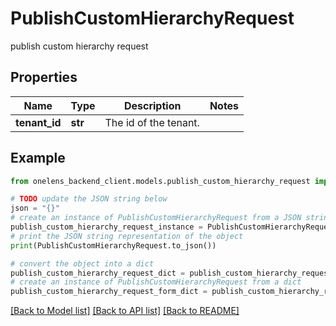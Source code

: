 # PublishCustomHierarchyRequest

publish custom hierarchy request

## Properties

Name | Type | Description | Notes
------------ | ------------- | ------------- | -------------
**tenant_id** | **str** | The id of the tenant. | 

## Example

```python
from onelens_backend_client.models.publish_custom_hierarchy_request import PublishCustomHierarchyRequest

# TODO update the JSON string below
json = "{}"
# create an instance of PublishCustomHierarchyRequest from a JSON string
publish_custom_hierarchy_request_instance = PublishCustomHierarchyRequest.from_json(json)
# print the JSON string representation of the object
print(PublishCustomHierarchyRequest.to_json())

# convert the object into a dict
publish_custom_hierarchy_request_dict = publish_custom_hierarchy_request_instance.to_dict()
# create an instance of PublishCustomHierarchyRequest from a dict
publish_custom_hierarchy_request_form_dict = publish_custom_hierarchy_request.from_dict(publish_custom_hierarchy_request_dict)
```
[[Back to Model list]](../README.md#documentation-for-models) [[Back to API list]](../README.md#documentation-for-api-endpoints) [[Back to README]](../README.md)


